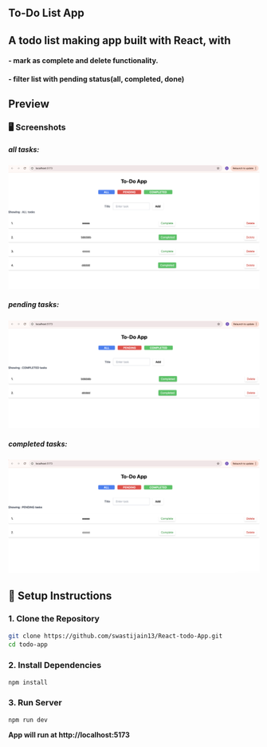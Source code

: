 ## To-Do List App

## A todo list making app built with React, with

#### - mark as complete and delete functionality.

#### - filter list with pending status(all, completed, done)

## Preview

### 🖥️ Screenshots

##### all tasks:

![App Screenshot](./assets/ss_all.png)

##### pending tasks:

![App Screenshot](./assets/ss_completed.png)

##### completed tasks:

![App Screenshot](./assets/ss_pending.png)

## 🚀 Setup Instructions

### 1. Clone the Repository

```bash
git clone https://github.com/swastijain13/React-todo-App.git
cd todo-app
```

### 2. Install Dependencies

```
npm install
```

### 3. Run Server

```
npm run dev
```

**App will run at http://localhost:5173**
